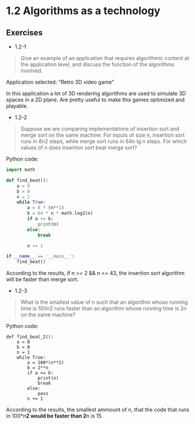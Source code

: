 # 1.2 Algorithms as a technology

## Exercises

- 1.2-1

> Give an example of an application that requires algorithmic content at the application level, and discuss the function of the algorithms involved.

Application selected: "Retro 3D video game"


In this application a lot of 3D rendering algorithms are used to simulate 3D spaces in a 2D plane. Are pretty useful to make this games optimized and playable.

- 1.2-2

> Suppose we are comparing implementations of insertion sort and merge sort on the same machine. For inputs of size n, insertion sort runs in 8n2 steps, while merge sort runs in 64n lg n steps. For which values of n does insertion sort beat merge sort?

Python code:

```py
import math

def find_beat():
    a = 0
    b = 0
    n = 2
    while True:
        a = 8 * (n**2)
        b = 64 * n * math.log2(n)
        if a <= b:
            print(n)
        else:
            break

        n += 1

if __name__ == '__main__':
    find_beat()
```

According to the results, if n >= 2 && n <= 43, the insertion sort algorithm will be faster than merge sort.



- 1.2-3

> What is the smallest value of n such that an algorithm whose running time is 100n2 runs faster than an algorithm whose running time is 2n on the same machine?

Python code:

```
def find_beat_2():
    a = 0
    b = 0
    n = 1
    while True:
        a = 100*(n**2)
        b = 2**n
        if a <= b:
            print(n)
            break
        else:
            pass
        n += 1
```

According to the results, the smallest ammount of n, that the code that runs in 100*n**2 would be faster than 2**n is 15.

